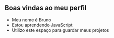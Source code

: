 ## Boas vindas ao meu perfil 

- Meu nome é Bruno
- Estou aprendendo JavaScript
- Utilizo este espaço para guardar meus projetos
